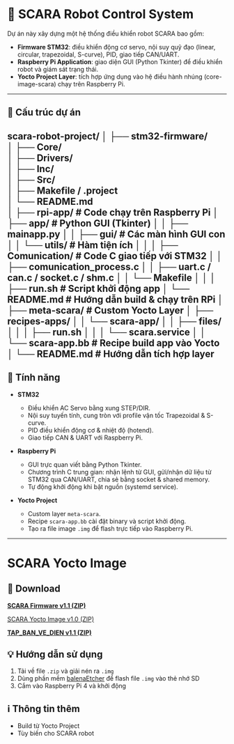 # 🤖 SCARA Robot Control System
Dự án này xây dựng một hệ thống điều khiển robot SCARA bao gồm:

- **Firmware STM32**: điều khiển động cơ servo, nội suy quỹ đạo (linear, circular, trapezoidal, S-curve), PID, giao tiếp CAN/UART.  
- **Raspberry Pi Application**: giao diện GUI (Python Tkinter) để điều khiển robot và giám sát trạng thái.  
- **Yocto Project Layer**: tích hợp ứng dụng vào hệ điều hành nhúng (core-image-scara) chạy trên Raspberry Pi.  
---
## 📂 Cấu trúc dự án
  scara-robot-project/
  │
  ├── stm32-firmware/     
  │   ├── Core/    
  │   ├── Drivers/     
  │   ├── Inc/      
  │   ├── Src/            
  │   ├── Makefile / .project      
  │   └── README.md             
  │
  ├── rpi-app/                       # Code chạy trên Raspberry Pi
  │   ├── app/                       # Python GUI (Tkinter)
  │   │   ├── mainapp.py
  │   │   ├── gui/                   # Các màn hình GUI con
  │   │   └── utils/                 # Hàm tiện ích
  │   │
  │   ├── Comunication/              # Code C giao tiếp với STM32
  │   │   ├── comunication_process.c
  │   │   ├── uart.c / can.c / socket.c / shm.c
  │   │   └── Makefile
  │   │
  │   ├── run.sh                     # Script khởi động app
  │   └── README.md                  # Hướng dẫn build & chạy trên RPi
  │
  ├── meta-scara/                    # Custom Yocto Layer
  │   ├── recipes-apps/
  │   │   └── scara-app/
  │   │       ├── files/
  │   │       │   ├── run.sh
  │   │       │   └── scara.service
  │   │       └── scara-app.bb       # Recipe build app vào Yocto
  │   └── README.md                  # Hướng dẫn tích hợp layer
  ---
## 🚀 Tính năng
- **STM32**  
  - Điều khiển AC Servo bằng xung STEP/DIR.  
  - Nội suy tuyến tính, cung tròn với profile vận tốc Trapezoidal & S-curve.  
  - PID điều khiển động cơ & nhiệt độ (hotend).  
  - Giao tiếp CAN & UART với Raspberry Pi.  

- **Raspberry Pi**  
  - GUI trực quan viết bằng Python Tkinter.  
  - Chương trình C trung gian: nhận lệnh từ GUI, gửi/nhận dữ liệu từ STM32 qua CAN/UART, chia sẻ bằng socket & shared memory.  
  - Tự động khởi động khi bật nguồn (systemd service).  

- **Yocto Project**  
  - Custom layer `meta-scara`.  
  - Recipe `scara-app.bb` cài đặt binary và script khởi động.  
  - Tạo ra file image `.img` để flash trực tiếp vào Raspberry Pi.  

---
# SCARA Yocto Image

## 🔽 Download
[**SCARA Firmware v1.1 (ZIP)**](https://github.com/HTT04062003/yo/releases/download/v1.1/SCARA_FIRMWARE.zip)

[SCARA Yocto Image v1.0 (ZIP)](https://github.com/HTT04062003/yo/releases/download/v1.0/core-image-scara-raspberrypi4.zip)

[**TAP_BAN_VE_DIEN v1.1 (ZIP)**](https://github.com/HTT04062003/yo/releases/download/v1.2/TAP_BAN_VE_DIEN.pdf)
## 💡 Hướng dẫn sử dụng

1. Tải về file `.zip` và giải nén ra `.img`
2. Dùng phần mềm [balenaEtcher](https://www.balena.io/etcher/) để flash file `.img` vào thẻ nhớ SD
3. Cắm vào Raspberry Pi 4 và khởi động

## ℹ️ Thông tin thêm

- Build từ Yocto Project
- Tùy biến cho SCARA robot
